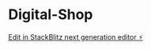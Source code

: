 # Digital-Shop

[Edit in StackBlitz next generation editor ⚡️](https://stackblitz.com/~/github.com/mwihoti/Digital-Shop)